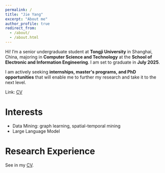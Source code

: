 ```yaml
---
permalink: /
title: "Jie Yang"
excerpt: "About me"
author_profile: true
redirect_from: 
  - /about/
  - /about.html
---
```

Hi! I’m a senior undergraduate student at **Tongji University** in Shanghai, China, majoring in **Computer Science and Technology** at the **School of Electronic and Information Engineering**. I am set to graduate in **July 2025**.

I am actively seeking **internships, master's programs, and PhD opportunities** that will enable me to further my research and take it to the next level.

Link: [CV](../files/CV_JieYang.pdf "CV_JieYang")

Interests
=========

- Data Mining: graph learning, spatial-temporal mining
- Large Language Model

# Research Experience

See in my [CV](../files/CV_JieYang.pdf "CV_JieYang").
